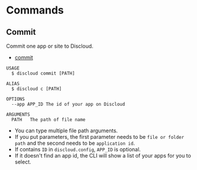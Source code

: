 # Commands

## Commit

Commit one app or site to Discloud.

- [commit](#commit)

```sh-session
USAGE
  $ discloud commit [PATH]

ALIAS
  $ discloud c [PATH]

OPTIONS
  --app APP_ID The id of your app on Discloud

ARGUMENTS
  PATH   The path of file name
```

- You can type multiple file path arguments.
- If you put parameters, the first parameter needs to be `file or folder path` and the second needs to be `application id`.
- If contains `ID` in `discloud.config`, `APP_ID` is optional.
- If it doesn't find an app id, the CLI will show a list of your apps for you to select.
